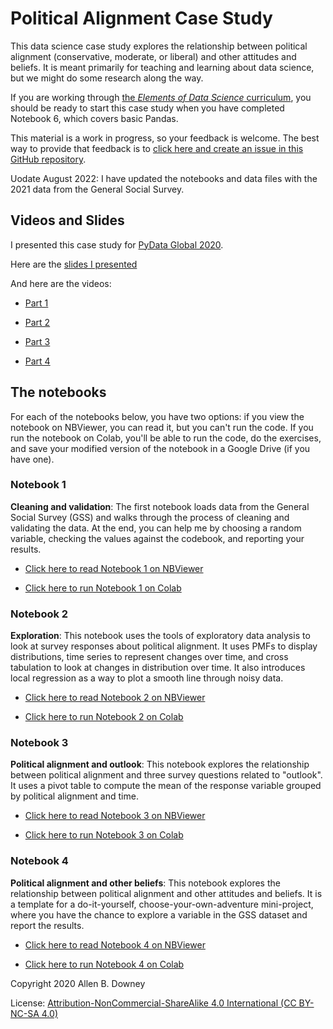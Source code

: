 # Political Alignment Case Study

This data science case study explores the relationship between political alignment (conservative, moderate, or liberal) and other attitudes and beliefs.  It is meant primarily for teaching and learning about data science, but we might do some research along the way.

If you are working through [the *Elements of Data Science* curriculum](https://allendowney.github.io/ElementsOfDataScience/), you should be ready to start this case study when you have completed Notebook 6, which covers basic Pandas.

This material is a work in progress, so your feedback is welcome.  The best way to provide that feedback is to [click here and create an issue in this GitHub repository](https://github.com/AllenDowney/PoliticalAlignmentCaseStudy/issues).

Uodate August 2022: I have updated the notebooks and data files with the 2021 data from the General Social Survey.


## Videos and Slides

I presented this case study for [PyData Global 2020](https://global.pydata.org/talks/363).

Here are the [slides I presented](https://docs.google.com/presentation/d/e/2PACX-1vSqifcdVGQmMoLDNlmbnugZ58jieItA_weGEF9oRsQCAa6iICLmehevGRzINYVv0tCGqcSTvuIQOSJo/pub)

And here are the videos:

* [Part 1](https://www.youtube.com/watch?v=6Bg7v5EGiWY)

* [Part 2](https://www.youtube.com/watch?v=y8A3bKjpJe4)

* [Part 3](https://www.youtube.com/watch?v=vfuXyXXSNtM)

* [Part 4](https://www.youtube.com/watch?v=XFPi-AUiJSo)



## The notebooks

For each of the notebooks below, you have two options: if you view the notebook on NBViewer, you can read it, but you can't run the code.  If you run the notebook on Colab, you'll be able to run the code, do the exercises, and save your modified version of the notebook in a Google Drive (if you have one).

### Notebook 1

**Cleaning and validation**: The first notebook loads data from the General Social Survey (GSS) and walks through the process of cleaning and validating the data.  At the end, you can help me by choosing a random variable, checking the values against the codebook, and reporting your results.

* [Click here to read Notebook 1 on NBViewer](https://nbviewer.jupyter.org/github/AllenDowney/PoliticalAlignmentCaseStudy/blob/master/01_clean.ipynb)

* [Click here to run Notebook 1 on Colab](https://colab.research.google.com/github/AllenDowney/PoliticalAlignmentCaseStudy/blob/master/01_clean.ipynb)


### Notebook 2

**Exploration**: This notebook uses the tools of exploratory data analysis to look at survey responses about political alignment.  It uses PMFs to display distributions, time series to represent changes over time, and cross tabulation to look at changes in distribution over time.  It also introduces local regression as a way to plot a smooth line through noisy data.

* [Click here to read Notebook 2 on NBViewer](https://nbviewer.jupyter.org/github/AllenDowney/PoliticalAlignmentCaseStudy/blob/master/02_polviews.ipynb)

* [Click here to run Notebook 2 on Colab](https://colab.research.google.com/github/AllenDowney/PoliticalAlignmentCaseStudy/blob/master/02_polviews.ipynb)


### Notebook 3

**Political alignment and outlook**: This notebook explores the relationship between political alignment and three survey questions related to "outlook".  It uses a pivot table to compute the mean of the response variable grouped by political alignment and time.

* [Click here to read Notebook 3 on NBViewer](https://nbviewer.jupyter.org/github/AllenDowney/PoliticalAlignmentCaseStudy/blob/master/03_outlook.ipynb)

* [Click here to run Notebook 3 on Colab](https://colab.research.google.com/github/AllenDowney/PoliticalAlignmentCaseStudy/blob/master/03_outlook.ipynb)


### Notebook 4

**Political alignment and other beliefs**: This notebook explores the relationship between political alignment and other attitudes and beliefs.  It is a template for a do-it-yourself, choose-your-own-adventure mini-project, where you have the chance to explore a variable in the GSS dataset and report the results.

* [Click here to read Notebook 4 on NBViewer](https://nbviewer.jupyter.org/github/AllenDowney/PoliticalAlignmentCaseStudy/blob/master/04_worldview.ipynb)

* [Click here to run Notebook 4 on Colab](https://colab.research.google.com/github/AllenDowney/PoliticalAlignmentCaseStudy/blob/master/04_worldview.ipynb)


Copyright 2020 Allen B. Downey

License: [Attribution-NonCommercial-ShareAlike 4.0 International (CC BY-NC-SA 4.0)](https://creativecommons.org/licenses/by-nc-sa/4.0/)
